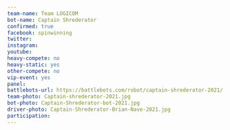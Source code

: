 ```yaml
---
team-name: Team LOGICOM
bot-name: Captain Shrederator
confirmed: true
facebook: spinwinning
twitter:
instagram:
youtube:
heavy-compete: no
heavy-static: yes
other-compete: no
vip-event: yes
panel:
battlebots-url: https://battlebots.com/robot/captain-shrederator-2021/
team-photo: Captain-shrederator-2021.jpg
bot-photo: Captain-Shrederator-bot-2021.jpg
driver-photo: Captain-Shrederator-Brian-Nave-2021.jpg
participation:
---
```

